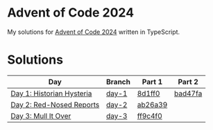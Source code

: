 # Advent of Code 2024
My solutions for [Advent of Code 2024](https://adventofcode.com/) written in TypeScript.

# Solutions
Day | Branch | Part 1 | Part 2
--- | --- | --- | ---
[Day 1: Historian Hysteria](https://adventofcode.com/2024/day/1) | [day-1](https://github.com/avolutions/adventofcode/tree/day-1) | [8d1ff0](https://github.com/avolutions/adventofcode/commit/8d1ff09260fd9c4a21a73d96698cd3b1bdbd3310) | [bad47fa](https://github.com/avolutions/adventofcode/commit/bad47facffd5b103b6919076cbe8cd385f5db597)
[Day 2: Red-Nosed Reports](https://adventofcode.com/2024/day/2) | [day-2](https://github.com/avolutions/adventofcode/tree/day-2) | [ab26a39](https://github.com/avolutions/adventofcode/commit/ab26a39aebba05f00267f43425080a988f0324ae) | 
[Day 3: Mull It Over](https://adventofcode.com/2024/day/3) | [day-3](https://github.com/avolutions/adventofcode/tree/day-3) | [ff9c4f0](https://github.com/avolutions/adventofcode/commit/ff9c4f0445123d774b06b8e564e12b76a718b0d9) |
